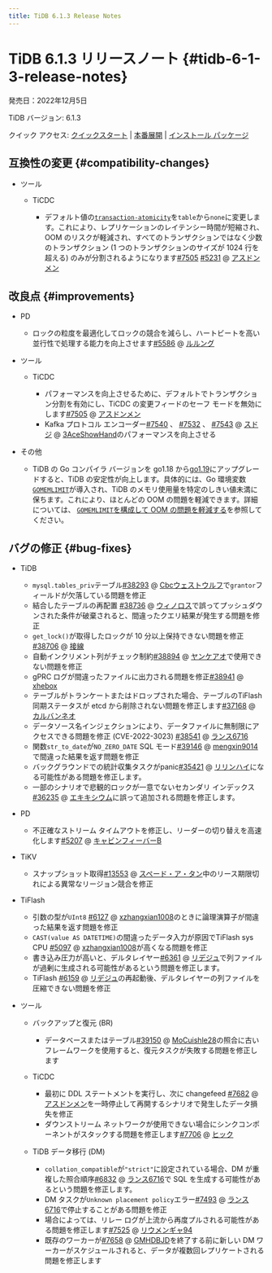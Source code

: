 ```yaml
---
title: TiDB 6.1.3 Release Notes
---
```


# TiDB 6.1.3 リリースノート {#tidb-6-1-3-release-notes}

発売日：2022年12月5日

TiDB バージョン: 6.1.3

クイック アクセス: [クイックスタート](https://docs.pingcap.com/tidb/v6.1/quick-start-with-tidb) | [本番展開](https://docs.pingcap.com/tidb/v6.1/production-deployment-using-tiup) | [インストール パッケージ](https://www.pingcap.com/download/?version=v6.1.3#version-list)

## 互換性の変更 {#compatibility-changes}

-   ツール

    -   TiCDC

        -   デフォルト値の[`transaction-atomicity`](/ticdc/ticdc-sink-to-mysql.md#configure-sink-uri-for-mysql-or-tidb)を`table`から`none`に変更します。これにより、レプリケーションのレイテンシー時間が短縮され、OOM のリスクが軽減され、すべてのトランザクションではなく少数のトランザクション (1 つのトランザクションのサイズが 1024 行を超える) のみが分割されるようになります[#7505](https://github.com/pingcap/tiflow/issues/7505) [#5231](https://github.com/pingcap/tiflow/issues/5231) @ [アスドンメン](https://github.com/asddongmen)

## 改良点 {#improvements}

-   PD

    -   ロックの粒度を最適化してロックの競合を減らし、ハートビートを高い並行性で処理する能力を向上させます[#5586](https://github.com/tikv/pd/issues/5586) @ [ルルング](https://github.com/rleungx)

-   ツール

    -   TiCDC

        -   パフォーマンスを向上させるために、デフォルトでトランザクション分割を有効にし、TiCDC の変更フィードのセーフ モードを無効にします[#7505](https://github.com/pingcap/tiflow/issues/7505) @ [アスドンメン](https://github.com/asddongmen)
        -   Kafka プロトコル エンコーダー[#7540](https://github.com/pingcap/tiflow/issues/7540) 、 [#7532](https://github.com/pingcap/tiflow/issues/7532) 、 [#7543](https://github.com/pingcap/tiflow/issues/7543) @ [スドジ](https://github.com/sdojjy) @ [3AceShowHand](https://github.com/3AceShowHand)のパフォーマンスを向上させる

-   その他

    -   TiDB の Go コンパイラ バージョンを go1.18 から[go1.19](https://go.dev/doc/go1.19)にアップグレードすると、TiDB の安定性が向上します。具体的には、Go 環境変数[`GOMEMLIMIT`](https://pkg.go.dev/runtime@go1.19#hdr-Environment_Variables)が導入され、TiDB のメモリ使用量を特定のしきい値未満に保ちます。これにより、ほとんどの OOM の問題を軽減できます。詳細については、 [`GOMEMLIMIT`を構成して OOM の問題を軽減する](/configure-memory-usage.md#mitigate-oom-issues-by-configuring-gomemlimit)を参照してください。

## バグの修正 {#bug-fixes}

-   TiDB

    -   `mysql.tables_priv`テーブル[#38293](https://github.com/pingcap/tidb/issues/38293) @ [Cbcウェストウルフ](https://github.com/CbcWestwolf)で`grantor`フィールドが欠落している問題を修正
    -   結合したテーブルの再配置 [#38736](https://github.com/pingcap/tidb/issues/38736) @ [ウィノロス](https://github.com/winoros)で誤ってプッシュダウンされた条件が破棄されると、間違ったクエリ結果が発生する問題を修正
    -   `get_lock()`が取得したロックが 10 分以上保持できない問題を修正[#38706](https://github.com/pingcap/tidb/issues/38706) @ [接線](https://github.com/tangenta)
    -   自動インクリメント列がチェック制約[#38894](https://github.com/pingcap/tidb/issues/38894) @ [ヤンケアオ](https://github.com/YangKeao)で使用できない問題を修正
    -   gPRC ログが間違ったファイルに出力される問題を修正[#38941](https://github.com/pingcap/tidb/issues/38941) @ [xhebox](https://github.com/xhebox)
    -   テーブルがトランケートまたはドロップされた場合、テーブルのTiFlash同期ステータスが etcd から削除されない問題を修正します[#37168](https://github.com/pingcap/tidb/issues/37168) @ [カルバンネオ](https://github.com/CalvinNeo)
    -   データソース名インジェクションにより、データファイルに無制限にアクセスできる問題を修正 (CVE-2022-3023) [#38541](https://github.com/pingcap/tidb/issues/38541) @ [ランス6716](https://github.com/lance6716)
    -   関数`str_to_date`が`NO_ZERO_DATE` SQL モード[#39146](https://github.com/pingcap/tidb/issues/39146) @ [mengxin9014](https://github.com/mengxin9014)で間違った結果を返す問題を修正
    -   バックグラウンドでの統計収集タスクがpanic[#35421](https://github.com/pingcap/tidb/issues/35421) @ [リリンハイ](https://github.com/lilinghai)になる可能性がある問題を修正します。
    -   一部のシナリオで悲観的ロックが一意でないセカンダリ インデックス[#36235](https://github.com/pingcap/tidb/issues/36235) @ [エキキシウム](https://github.com/ekexium)に誤って追加される問題を修正します。

<!---->

-   PD

    -   不正確なストリーム タイムアウトを修正し、リーダーの切り替えを高速化します[#5207](https://github.com/tikv/pd/issues/5207) @ [キャビンフィーバーB](https://github.com/CabinfeverB)

<!---->

-   TiKV

    -   スナップショット取得[#13553](https://github.com/tikv/tikv/issues/13553) @ [スペード・ア・タン](https://github.com/SpadeA-Tang)中のリース期限切れによる異常なリージョン競合を修正

-   TiFlash

    -   引数の型が`UInt8` [#6127](https://github.com/pingcap/tiflash/issues/6127) @ [xzhangxian1008](https://github.com/xzhangxian1008)のときに論理演算子が間違った結果を返す問題を修正
    -   `CAST(value AS DATETIME)`の間違ったデータ入力が原因でTiFlash sys CPU [#5097](https://github.com/pingcap/tiflash/issues/5097) @ [xzhangxian1008](https://github.com/xzhangxian1008)が高くなる問題を修正
    -   書き込み圧力が高いと、デルタレイヤー[#6361](https://github.com/pingcap/tiflash/issues/6361) @ [リデジュ](https://github.com/lidezhu)で列ファイルが過剰に生成される可能性があるという問題を修正します。
    -   TiFlash [#6159](https://github.com/pingcap/tiflash/issues/6159) @ [リデジュ](https://github.com/lidezhu)の再起動後、デルタレイヤーの列ファイルを圧縮できない問題を修正

-   ツール

    -   バックアップと復元 (BR)

        -   データベースまたはテーブル[#39150](https://github.com/pingcap/tidb/issues/39150) @ [MoCuishle28](https://github.com/MoCuishle28)の照合に古いフレームワークを使用すると、復元タスクが失敗する問題を修正します

    -   TiCDC

        -   最初に DDL ステートメントを実行し、次に changefeed [#7682](https://github.com/pingcap/tiflow/issues/7682) @ [アスドンメン](https://github.com/asddongmen)を一時停止して再開するシナリオで発生したデータ損失を修正
        -   ダウンストリーム ネットワークが使用できない場合にシンクコンポーネントがスタックする問題を修正します[#7706](https://github.com/pingcap/tiflow/issues/7706) @ [ヒック](https://github.com/hicqu)

    -   TiDB データ移行 (DM)

        -   `collation_compatible`が`"strict"`に設定されている場合、DM が重複した照合順序[#6832](https://github.com/pingcap/tiflow/issues/6832) @ [ランス6716](https://github.com/lance6716)で SQL を生成する可能性があるという問題を修正します。
        -   DM タスクが`Unknown placement policy`エラー[#7493](https://github.com/pingcap/tiflow/issues/7493) @ [ランス6716](https://github.com/lance6716)で停止することがある問題を修正
        -   場合によっては、リレー ログが上流から再度プルされる可能性がある問題を修正します[#7525](https://github.com/pingcap/tiflow/issues/7525) @ [リウメンギャ94](https://github.com/liumengya94)
        -   既存のワーカーが[#7658](https://github.com/pingcap/tiflow/issues/7658) @ [GMHDBJD](https://github.com/GMHDBJD)を終了する前に新しい DM ワーカーがスケジュールされると、データが複数回レプリケートされる問題を修正します
